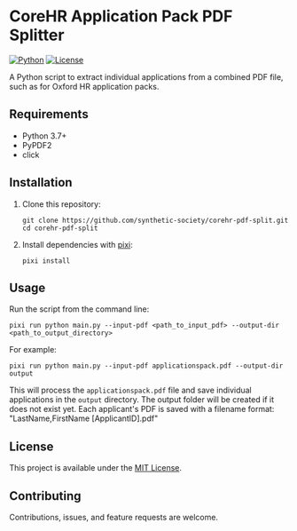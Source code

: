 # CoreHR Application Pack PDF Splitter

[![Python](https://img.shields.io/badge/Python-3.7%2B-blue)](https://www.python.org/downloads/)
[![License](https://img.shields.io/badge/License-MIT-green.svg)](https://opensource.org/licenses/MIT)

A Python script to extract individual applications from a combined PDF file, such as for Oxford HR application packs.

## Requirements

- Python 3.7+
- PyPDF2
- click

## Installation

1. Clone this repository:
   ```
   git clone https://github.com/synthetic-society/corehr-pdf-split.git
   cd corehr-pdf-split
   ```

2. Install dependencies with [pixi](https://latest.pixi.sh):
   ```
   pixi install
   ```

## Usage

Run the script from the command line:

```
pixi run python main.py --input-pdf <path_to_input_pdf> --output-dir <path_to_output_directory>
```

For example:

```
pixi run python main.py --input-pdf applicationspack.pdf --output-dir output
```

This will process the `applicationspack.pdf` file and save individual applications in the `output` directory. The output folder will be created if it does not exist yet. Each applicant's PDF is saved with a filename format: "LastName,FirstName [ApplicantID].pdf"

## License

This project is available under the [MIT License](LICENSE).

## Contributing

Contributions, issues, and feature requests are welcome.
